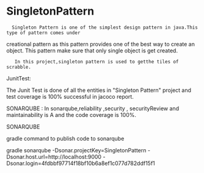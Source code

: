 # SingletonPattern
      Singleton Pattern is one of the simplest design pattern in java.This type of pattern comes under
creational pattern as this pattern provides one of the best way to create an object. 
This pattern make sure that only single object is get created.

       In this project,singleton pattern is used to getthe tiles of scrabble.

JunitTest:

 The  Junit Test is done of all the entities in  "Singleton Pattern" project and test coverage 
is 100% successful in jacoco report.

       
  SONARQUBE :
          In sonarqube,reliability ,security , securityReview and maintainability is A and 
the code coverage is 100%. 

     
SONARQUBE 

gradle command to publish code to sonarqube


gradle sonarqube 
  -Dsonar.projectKey=SingletonPattern 
  -Dsonar.host.url=http://localhost:9000 
  -Dsonar.login=4fdbbf97714f18bf10b6a8ef1c077d782ddf15f1